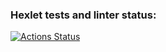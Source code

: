 ### Hexlet tests and linter status:
[![Actions Status](https://github.com/kolian181002/qa-engineer-project-85/workflows/hexlet-check/badge.svg)](https://github.com/kolian181002/qa-engineer-project-85/actions)